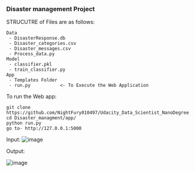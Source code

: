 ### Disaster management Project

STRUCUTRE of Files are as follows:  

    Data
     - DisasterResponse.db	
     - Disaster_categories.csv	
     - Disaster_messages.csv	
     - Process_data.py
    Model
     - classifier.pkl 
     - train_classifier.py
    App
     - Templates Folder
     - run.py           <- To Execute the Web Application  


To run the Web app:

    git clone https://github.com/NightFury010497/Udacity_Data_Scientist_NanoDegree
    cd Disaster_managment/app/
    python run.py
    go to- http://127.0.0.1:5000

Input:
![image](https://user-images.githubusercontent.com/56355704/83689371-8c301080-a60c-11ea-9593-8f3af9f986df.png)

Output:  

![image](https://user-images.githubusercontent.com/56355704/83689340-7e7a8b00-a60c-11ea-88ef-9021e2faa61d.png)


